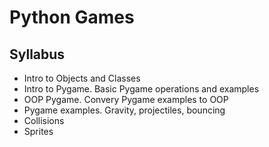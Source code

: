 # Python Games


## Syllabus

* Intro to Objects and Classes
* Intro to Pygame. Basic Pygame operations and examples
* OOP Pygame. Convery Pygame examples to OOP
* Pygame examples. Gravity, projectiles, bouncing
* Collisions
* Sprites